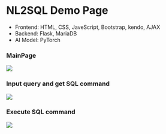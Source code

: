 # NL2SQL Demo Page
+ Frontend: HTML, CSS, JaveScript, Bootstrap, kendo, AJAX
+ Backend: Flask, MariaDB  
+ AI Model: PyTorch

### MainPage
![](https://github.com/eric88525/NL2SQL_Service/blob/main/demo_pictures/demo2.png)


### Input query and get SQL command
![](https://github.com/eric88525/NL2SQL_Service/blob/main/demo_pictures/demo1.png)


### Execute SQL command
![](https://github.com/eric88525/NL2SQL_Service/blob/main/demo_pictures/demo1-1.png)
